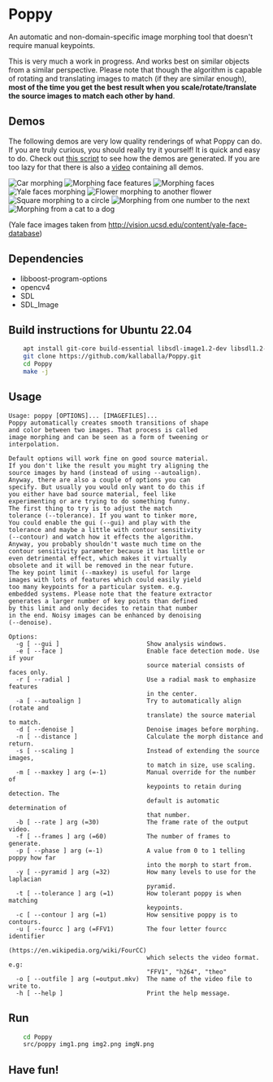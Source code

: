 # Poppy
An automatic and non-domain-specific image morphing tool that doesn't require manual keypoints.

This is very much a work in progress. And works best on similar objects from a similar perspective.
Please note that though the algorithm is capable of rotating and translating images to match (if they are similar enough), **most of the time you get the best result when you scale/rotate/translate the source images to match each other by hand**.

## Demos
The following demos are very low quality renderings of what Poppy can do. If you are truly curious, you should really try it yourself! It is quick and easy to do. Check out [this script](https://github.com/kallaballa/Poppy/blob/main/make_demos.sh) to see how the demos are generated. If you are too lazy for that there is also a [video](https://vimeo.com/679551761) containing all demos.

![Car morphing](https://github.com/kallaballa/Poppy/blob/main/demo/cars.gif?raw=true)
![Morphing face features](https://github.com/kallaballa/Poppy/blob/main/demo/browns.gif?raw=true)
![Morphing faces](https://github.com/kallaballa/Poppy/blob/main/demo/faces.gif?raw=true)
![Yale faces morphing](https://github.com/kallaballa/Poppy/blob/main/demo/yalefaces.gif?raw=true)
![Flower morphing to another flower](https://github.com/kallaballa/Poppy/blob/main/demo/flowers.gif?raw=true)
![Square morphing to a circle](https://github.com/kallaballa/Poppy/blob/main/demo/squarecircle.gif?raw=true)
![Morphing from one number to the next](https://github.com/kallaballa/Poppy/blob/main/demo/numbers.gif?raw=true)
![Morphing from a cat to a dog](https://github.com/kallaballa/Poppy/blob/main/demo/catdog.gif?raw=true)

(Yale face images taken from http://vision.ucsd.edu/content/yale-face-database)

## Dependencies
* libboost-program-options
* opencv4
* SDL
* SDL_Image

## Build instructions for Ubuntu 22.04

```bash
    apt install git-core build-essential libsdl-image1.2-dev libsdl1.2-dev libopencv-dev
    git clone https://github.com/kallaballa/Poppy.git
    cd Poppy
    make -j
```

## Usage

```
Usage: poppy [OPTIONS]... [IMAGEFILES]...
Poppy automatically creates smooth transitions of shape
and color between two images. That process is called 
image morphing and can be seen as a form of tweening or
interpolation.

Default options will work fine on good source material.
If you don't like the result you might try aligning the
source images by hand (instead of using --autoalign). 
Anyway, there are also a couple of options you can
specify. But usually you would only want to do this if
you either have bad source material, feel like
experimenting or are trying to do something funny.
The first thing to try is to adjust the match
tolerance (--tolerance). If you want to tinker more,
You could enable the gui (--gui) and play with the
tolerance and maybe a little with contour sensitivity
(--contour) and watch how it effects the algorithm.
Anyway, you probably shouldn't waste much time on the
contour sensitivity parameter because it has little or
even detrimental effect, which makes it virtually
obsolete and it will be removed in the near future.
The key point limit (--maxkey) is useful for large
images with lots of features which could easily yield
too many keypoints for a particular system. e.g. 
embedded systems. Please note that the feature extractor
generates a larger number of key points than defined
by this limit and only decides to retain that number
in the end. Noisy images can be enhanced by denoising
(--denoise).

Options:
  -g [ --gui ]                        Show analysis windows.
  -e [ --face ]                       Enable face detection mode. Use if your 
                                      source material consists of faces only.
  -r [ --radial ]                     Use a radial mask to emphasize features 
                                      in the center.
  -a [ --autoalign ]                  Try to automatically align (rotate and 
                                      translate) the source material to match.
  -d [ --denoise ]                    Denoise images before morphing.
  -n [ --distance ]                   Calculate the morph distance and return.
  -s [ --scaling ]                    Instead of extending the source images, 
                                      to match in size, use scaling.
  -m [ --maxkey ] arg (=-1)           Manual override for the number of 
                                      keypoints to retain during detection. The
                                      default is automatic determination of 
                                      that number.
  -b [ --rate ] arg (=30)             The frame rate of the output video.
  -f [ --frames ] arg (=60)           The number of frames to generate.
  -p [ --phase ] arg (=-1)            A value from 0 to 1 telling poppy how far
                                      into the morph to start from.
  -y [ --pyramid ] arg (=32)          How many levels to use for the laplacian 
                                      pyramid.
  -t [ --tolerance ] arg (=1)         How tolerant poppy is when matching 
                                      keypoints.
  -c [ --contour ] arg (=1)           How sensitive poppy is to contours.
  -u [ --fourcc ] arg (=FFV1)         The four letter fourcc identifier 
                                      (https://en.wikipedia.org/wiki/FourCC) 
                                      which selects the video format. e.g: 
                                      "FFV1", "h264", "theo"
  -o [ --outfile ] arg (=output.mkv)  The name of the video file to write to.
  -h [ --help ]                       Print the help message.
```

## Run

```bash
    cd Poppy
    src/poppy img1.png img2.png imgN.png
```

## Have fun!
